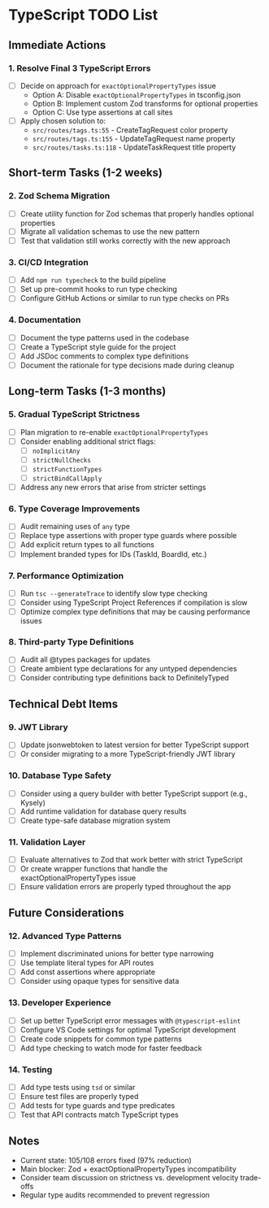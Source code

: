 # TypeScript TODO List

## Immediate Actions

### 1. Resolve Final 3 TypeScript Errors
- [ ] Decide on approach for `exactOptionalPropertyTypes` issue
  - Option A: Disable `exactOptionalPropertyTypes` in tsconfig.json
  - Option B: Implement custom Zod transforms for optional properties
  - Option C: Use type assertions at call sites
- [ ] Apply chosen solution to:
  - `src/routes/tags.ts:55` - CreateTagRequest color property
  - `src/routes/tags.ts:155` - UpdateTagRequest name property
  - `src/routes/tasks.ts:118` - UpdateTaskRequest title property

## Short-term Tasks (1-2 weeks)

### 2. Zod Schema Migration
- [ ] Create utility function for Zod schemas that properly handles optional properties
- [ ] Migrate all validation schemas to use the new pattern
- [ ] Test that validation still works correctly with the new approach

### 3. CI/CD Integration
- [ ] Add `npm run typecheck` to the build pipeline
- [ ] Set up pre-commit hooks to run type checking
- [ ] Configure GitHub Actions or similar to run type checks on PRs

### 4. Documentation
- [ ] Document the type patterns used in the codebase
- [ ] Create a TypeScript style guide for the project
- [ ] Add JSDoc comments to complex type definitions
- [ ] Document the rationale for type decisions made during cleanup

## Long-term Tasks (1-3 months)

### 5. Gradual TypeScript Strictness
- [ ] Plan migration to re-enable `exactOptionalPropertyTypes`
- [ ] Consider enabling additional strict flags:
  - [ ] `noImplicitAny`
  - [ ] `strictNullChecks` 
  - [ ] `strictFunctionTypes`
  - [ ] `strictBindCallApply`
- [ ] Address any new errors that arise from stricter settings

### 6. Type Coverage Improvements
- [ ] Audit remaining uses of `any` type
- [ ] Replace type assertions with proper type guards where possible
- [ ] Add explicit return types to all functions
- [ ] Implement branded types for IDs (TaskId, BoardId, etc.)

### 7. Performance Optimization
- [ ] Run `tsc --generateTrace` to identify slow type checking
- [ ] Consider using TypeScript Project References if compilation is slow
- [ ] Optimize complex type definitions that may be causing performance issues

### 8. Third-party Type Definitions
- [ ] Audit all @types packages for updates
- [ ] Create ambient type declarations for any untyped dependencies
- [ ] Consider contributing type definitions back to DefinitelyTyped

## Technical Debt Items

### 9. JWT Library
- [ ] Update jsonwebtoken to latest version for better TypeScript support
- [ ] Or consider migrating to a more TypeScript-friendly JWT library

### 10. Database Type Safety
- [ ] Consider using a query builder with better TypeScript support (e.g., Kysely)
- [ ] Add runtime validation for database query results
- [ ] Create type-safe database migration system

### 11. Validation Layer
- [ ] Evaluate alternatives to Zod that work better with strict TypeScript
- [ ] Or create wrapper functions that handle the exactOptionalPropertyTypes issue
- [ ] Ensure validation errors are properly typed throughout the app

## Future Considerations

### 12. Advanced Type Patterns
- [ ] Implement discriminated unions for better type narrowing
- [ ] Use template literal types for API routes
- [ ] Add const assertions where appropriate
- [ ] Consider using opaque types for sensitive data

### 13. Developer Experience
- [ ] Set up better TypeScript error messages with `@typescript-eslint`
- [ ] Configure VS Code settings for optimal TypeScript development
- [ ] Create code snippets for common type patterns
- [ ] Add type checking to watch mode for faster feedback

### 14. Testing
- [ ] Add type tests using `tsd` or similar
- [ ] Ensure test files are properly typed
- [ ] Add tests for type guards and type predicates
- [ ] Test that API contracts match TypeScript types

## Notes

- Current state: 105/108 errors fixed (97% reduction)
- Main blocker: Zod + exactOptionalPropertyTypes incompatibility
- Consider team discussion on strictness vs. development velocity trade-offs
- Regular type audits recommended to prevent regression